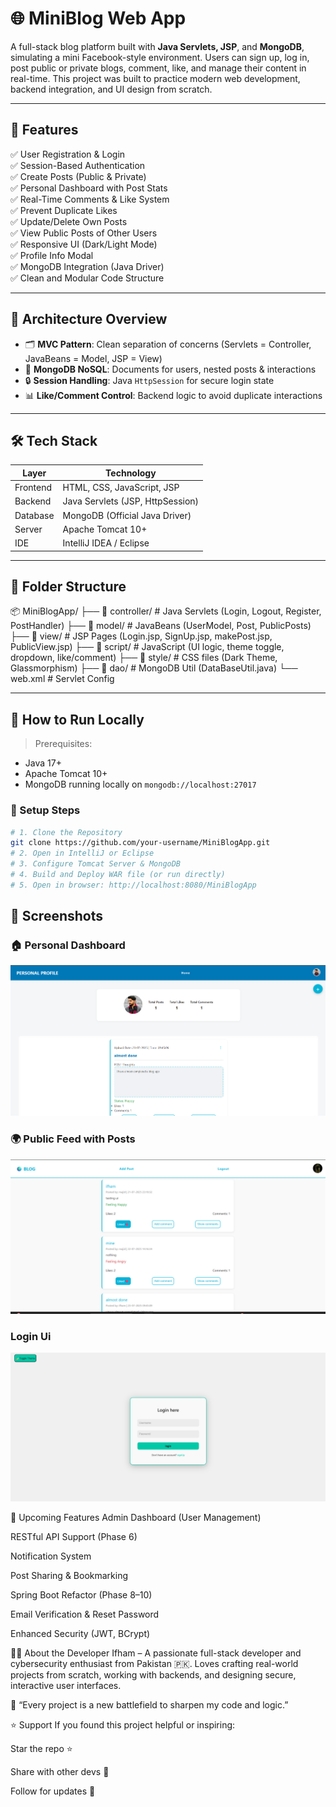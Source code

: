 # 🌐 MiniBlog Web App

A full-stack blog platform built with **Java Servlets, JSP**, and **MongoDB**, simulating a mini Facebook-style environment. Users can sign up, log in, post public or private blogs, comment, like, and manage their content in real-time. This project was built to practice modern web development, backend integration, and UI design from scratch.

---

## 🚀 Features

✅ User Registration & Login  
✅ Session-Based Authentication  
✅ Create Posts (Public & Private)  
✅ Personal Dashboard with Post Stats  
✅ Real-Time Comments & Like System  
✅ Prevent Duplicate Likes  
✅ Update/Delete Own Posts  
✅ View Public Posts of Other Users  
✅ Responsive UI (Dark/Light Mode)  
✅ Profile Info Modal  
✅ MongoDB Integration (Java Driver)  
✅ Clean and Modular Code Structure

---

## 🧠 Architecture Overview

- 🗂 **MVC Pattern**: Clean separation of concerns (Servlets = Controller, JavaBeans = Model, JSP = View)  
- 🧩 **MongoDB NoSQL**: Documents for users, nested posts & interactions  
- 🔒 **Session Handling**: Java `HttpSession` for secure login state  
- 📊 **Like/Comment Control**: Backend logic to avoid duplicate interactions  

---

## 🛠️ Tech Stack

| Layer       | Technology               |
|------------|---------------------------|
| Frontend   | HTML, CSS, JavaScript, JSP |
| Backend    | Java Servlets (JSP, HttpSession) |
| Database   | MongoDB (Official Java Driver) |
| Server     | Apache Tomcat 10+ |
| IDE        | IntelliJ IDEA / Eclipse |

---

## 📂 Folder Structure

📦 MiniBlogApp/
├── 📁 controller/ # Java Servlets (Login, Logout, Register, PostHandler)
├── 📁 model/ # JavaBeans (UserModel, Post, PublicPosts)
├── 📁 view/ # JSP Pages (Login.jsp, SignUp.jsp, makePost.jsp, PublicView.jsp)
├── 📁 script/ # JavaScript (UI logic, theme toggle, dropdown, like/comment)
├── 📁 style/ # CSS files (Dark Theme, Glassmorphism)
├── 📁 dao/ # MongoDB Util (DataBaseUtil.java)
└── web.xml # Servlet Config

---

## 🧪 How to Run Locally

> Prerequisites:
- Java 17+
- Apache Tomcat 10+
- MongoDB running locally on `mongodb://localhost:27017`

### 🧱 Setup Steps

```bash
# 1. Clone the Repository
git clone https://github.com/your-username/MiniBlogApp.git
# 2. Open in IntelliJ or Eclipse
# 3. Configure Tomcat Server & MongoDB
# 4. Build and Deploy WAR file (or run directly)
# 5. Open in browser: http://localhost:8080/MiniBlogApp
```
## 📸 Screenshots

### 🏠 Personal Dashboard
![Dashboard](src/main/Screenshots/personalDashboard.png)

### 🌍 Public Feed with Posts
![Public Feed](src/main/Screenshots/homeUi.png)
 ### Login Ui
 ![Public Feed](src/main/Screenshots/loginUI.png)
 

🚧 Upcoming Features
 Admin Dashboard (User Management)

 RESTful API Support (Phase 6)

 Notification System

 Post Sharing & Bookmarking

 Spring Boot Refactor (Phase 8–10)

 Email Verification & Reset Password

 Enhanced Security (JWT, BCrypt)

👨‍💻 About the Developer
Ifham – A passionate full-stack developer and cybersecurity enthusiast from Pakistan 🇵🇰.
Loves crafting real-world projects from scratch, working with backends, and designing secure, interactive user interfaces.

💬 “Every project is a new battlefield to sharpen my code and logic.”

⭐ Support
If you found this project helpful or inspiring:

Star the repo ⭐

Share with other devs 💬

Follow for updates 🔔
